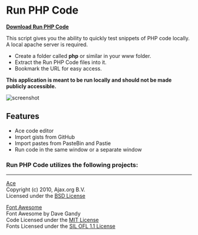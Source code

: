 Run PHP Code
============

<a href="https://github.com/websiteduck/Run-PHP-Code/archive/master.zip"><b>Download Run PHP Code</b></a>

This script gives you the ability to quickly test snippets of PHP code locally. A local apache server is required.

- Create a folder called <b>php</b> or similar in your www folder. 
- Extract the Run PHP Code files into it. 
- Bookmark the URL for easy access.

<b>This application is meant to be run locally and should not be made publicly accessible.</b>

![screenshot](https://github.com/websiteduck/Run-PHP-Code/raw/master/img/screenshot.png)  

Features
--------
- Ace code editor
- Import gists from GitHub
- Import pastes from PasteBin and Pastie
- Run code in the same window or a separate window


### Run PHP Code utilizes the following projects:

---

<a href="http://ace.ajax.org">Ace</a>  
Copyright (c) 2010, Ajax.org B.V.  
Licensed under the <a href="http://www.opensource.org/licenses/bsd-license.php">BSD License</a>

<a href="http://fortawesome.github.io/Font-Awesome/">Font Awesome</a>  
Font Awesome by Dave Gandy  
Code Licensed under the <a href="http://opensource.org/licenses/mit-license.html">MIT License</a>  
Fonts Licensed under the <a href="http://scripts.sil.org/OFL">SIL OFL 1.1 License</a>

